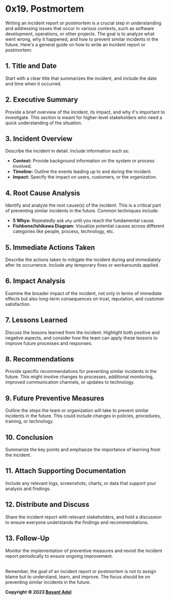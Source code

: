 # 0x19. Postmortem

Writing an incident report or postmortem is a crucial step in understanding and addressing issues that occur in various contexts, such as software development, operations, or other projects. The goal is to analyze what went wrong, why it happened, and how to prevent similar incidents in the future. Here's a general guide on how to write an incident report or postmortem:

## 1. Title and Date
Start with a clear title that summarizes the incident, and include the date and time when it occurred.

## 2. Executive Summary
Provide a brief overview of the incident, its impact, and why it's important to investigate. This section is meant for higher-level stakeholders who need a quick understanding of the situation.

## 3. Incident Overview
Describe the incident in detail. Include information such as:

- **Context:** Provide background information on the system or process involved.
- **Timeline:** Outline the events leading up to and during the incident.
- **Impact:** Specify the impact on users, customers, or the organization.

## 4. Root Cause Analysis
Identify and analyze the root cause(s) of the incident. This is a critical part of preventing similar incidents in the future. Common techniques include:

- **5 Whys:** Repeatedly ask `why` until you reach the fundamental cause.
- **Fishbone/Ishikawa Diagram:** Visualize potential causes across different categories like people, process, technology, etc.

## 5. Immediate Actions Taken
Describe the actions taken to mitigate the incident during and immediately after its occurrence. Include any temporary fixes or workarounds applied.

## 6. Impact Analysis
Examine the broader impact of the incident, not only in terms of immediate effects but also long-term consequences on trust, reputation, and customer satisfaction.

## 7. Lessons Learned
Discuss the lessons learned from the incident. Highlight both positive and negative aspects, and consider how the team can apply these lessons to improve future processes and responses.

## 8. Recommendations
Provide specific recommendations for preventing similar incidents in the future. This might involve changes to processes, additional monitoring, improved communication channels, or updates to technology.

## 9. Future Preventive Measures
Outline the steps the team or organization will take to prevent similar incidents in the future. This could include changes in policies, procedures, training, or technology.

## 10. Conclusion
Summarize the key points and emphasize the importance of learning from the incident.

## 11. Attach Supporting Documentation
Include any relevant logs, screenshots, charts, or data that support your analysis and findings.

## 12. Distribute and Discuss
Share the incident report with relevant stakeholders, and hold a discussion to ensure everyone understands the findings and recommendations.

## 13. Follow-Up
Monitor the implementation of preventive measures and revisit the incident report periodically to ensure ongoing improvement.
<br> <br>

Remember, the goal of an incident report or postmortem is not to assign blame but to understand, learn, and improve. The focus should be on preventing similar incidents in the future.

**Copyright © 2023 [Basant Adel](https://github.com/Basant-Adel)**
